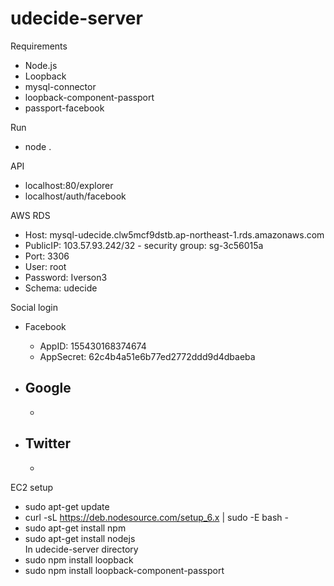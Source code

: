 # udecide-server

Requirements
  - Node.js  
  - Loopback  
  - mysql-connector  
  - loopback-component-passport  
  - passport-facebook  

Run
  - node .

API
  - localhost:80/explorer
  - localhost/auth/facebook

AWS RDS
  - Host:     mysql-udecide.clw5mcf9dstb.ap-northeast-1.rds.amazonaws.com  
  - PublicIP: 103.57.93.242/32 - security group: sg-3c56015a  
  - Port:     3306  
  - User:     root  
  - Password: Iverson3  
  - Schema:   udecide  

Social login  
- Facebook  
  - AppID:      155430168374674  
  - AppSecret:  62c4b4a51e6b77ed2772ddd9d4dbaeba  

- Google  
  -  
  -  

- Twitter  
  -  
  -  


EC2 setup  
  - sudo apt-get update  
  - curl -sL https://deb.nodesource.com/setup_6.x | sudo -E bash -  
  - sudo apt-get install npm  
  - sudo apt-get install nodejs  
In udecide-server directory  
  - sudo npm install loopback  
  - sudo npm install loopback-component-passport  
